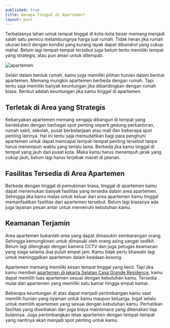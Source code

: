 ```yaml
---
published: true
title: Kenapa Tinggal di Apartemen?
layout: post
---
```


Terbatasnya lahan untuk tempat tinggal di kota-kota besar memang menjadi salah satu pemicu melambungnya harga jual rumah. Tidak heran jika rumah ukuran kecil dengan kondisi yang kurang layak dapat dibandrol yang cukup mahal. Belum lagi tempat-tempat tersebut juga belum tentu memiliki tempat yang strategis, atau pun aman untuk ditempati.

![apartemen](http://www.jual-apartemen.com/images2/15624_2.jpg)

Selain dalam bentuk rumah, kamu juga memiliki pilihan hunian dalam bentuk apartemen. Memang mungkin apartemen berbeda dengan rumah. Tapi tentu saja memiliki banyak keuntungan jika dibandingkan dengan rumah biasa. Berikut adalah keuntungan jika kamu tinggal di apartemen.

## Terletak di Area yang Strategis

Kebanyakan apartemen memang sengaja dibangun di tempat yang berdekatan dengan berbagai spot penting seperti gedung perkantoran, rumah sakit, sekolah, pusat berbelanjaan atau mall dan beberapa spot penting lainnya. Hal ini tentu saja memudahkan bagi para penghuni apartemen untuk dapat mencapai tempat-tempat penting tersebut tanpa harus menempuh waktu yang terlalu lama. Berbeda jika kamu tinggal di tempat yang jauh dari pusat kota. Maka kamu harus menempuh jarak yang cukup jauh, belum lagi harus terjebak macet di jalanan.

## Fasilitas Tersedia di Area Apartemen

Berbeda dengan tinggal di pemukiman biasa, tinggal di apartemen kamu dapat menemukan banyak fasilitas yang tersedia dalam area apartemen. Sehingga jika kamu malas untuk keluar dari area apartemen kamu tinggal memanfaatkan fasilitas dari apartemen tersebut. Belum lagi biasanya ada juga layanan pesan antar untuk memenuhi kebutuhan kamu.

## Keamanan Terjamin

Area apartemen bukanlah area yang dapat dimasukin sembarangan orang. Sehingga kemungkinan untuk dimasuki oleh orang asing sangat sedikit. Belum lagi dilengkapi dengan kamera CCTV dan juga petugas keamanan yang siaga selama dua puluh empat jam. Kamu tidak perlu khawatir lagi untuk meninggalkan apartemen dalam keadaan kosong.

Apartemen memang memiliki kesan tempat tinggal yang kecil. Tapi jika kamu membeli [apartemen di jakarta Selatan Casa Grande Residence](http://casagranderesidence.co.id), kamu dapat memilih luas apartemen sesuai dengan kebutuhan kamu. Tersedia mulai dari apartemen yang memiliki satu kamar hingga empat kamar.

Beberapa keuntungan di atas dapat menjadi pertimbangan kamu saat memilih hunian yang nyaman untuk kamu maupun keluarga. Ingat selalu untuk memilih apartemen yang sesuai dengan kebutuhan kamu. Perhatikan fasilitas yang disediakan dan juga biaya maintenace yang dikenakan tiap bulannya. Juga pertimbangkan letak apartemen dengan tempat-tempat yang nantinya akan menjadi spot penting untuk kamu.
